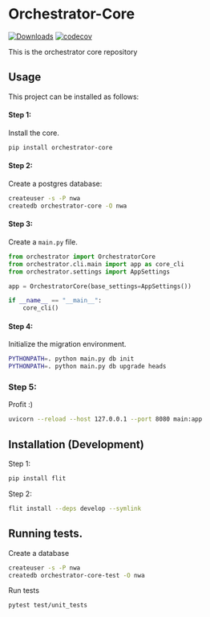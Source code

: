 # Orchestrator-Core
[![Downloads](https://pepy.tech/badge/orchestrator-core/month)](https://pepy.tech/project/orchestrator-core)
[![codecov](https://codecov.io/gh/workfloworchestrator/orchestrator-core/branch/main/graph/badge.svg?token=5ANQFI2DHS)](https://codecov.io/gh/workfloworchestrator/orchestrator-core)



This is the orchestrator core repository

## Usage
This project can be installed as follows:

#### Step 1:
Install the core.
```bash
pip install orchestrator-core
```

#### Step 2:
Create a postgres database:
```bash
createuser -s -P nwa
createdb orchestrator-core -O nwa
```

#### Step 3:
Create a `main.py` file.

```python
from orchestrator import OrchestratorCore
from orchestrator.cli.main import app as core_cli
from orchestrator.settings import AppSettings

app = OrchestratorCore(base_settings=AppSettings())

if __name__ == "__main__":
    core_cli()
```

#### Step 4:
Initialize the migration environment.
```bash
PYTHONPATH=. python main.py db init
PYTHONPATH=. python main.py db upgrade heads
```

### Step 5:
Profit :)

```bash
uvicorn --reload --host 127.0.0.1 --port 8080 main:app
```

## Installation (Development)

Step 1:
```bash
pip install flit
```

Step 2:
```bash
flit install --deps develop --symlink
```

## Running tests.

Create a database

```bash
createuser -s -P nwa
createdb orchestrator-core-test -O nwa
```

Run tests
```bash
pytest test/unit_tests
```
